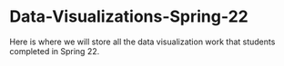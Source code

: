 # Data-Visualizations-Spring-22
Here is where we will store all the data visualization work that students completed in Spring 22.
